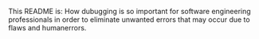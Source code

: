 This README is: How dubugging is so important for software engineering professionals in order to eliminate unwanted errors that may occur due to flaws and humanerrors.
